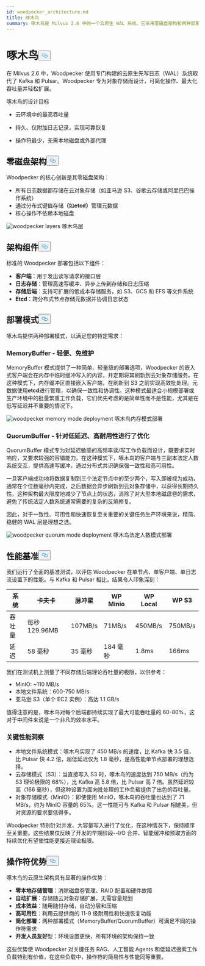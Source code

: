 ```yaml
---
id: woodpecker_architecture.md
title: 啄木鸟
summary: 啄木鸟是 Milvus 2.6 中的一个云原生 WAL 系统。它采用零磁盘架构和两种部署模式，可在对象存储上提供高吞吐量、低操作符开销和无缝可扩展性。
---
```

<h1 id="Woodpecker" class="common-anchor-header">啄木鸟<button data-href="#Woodpecker" class="anchor-icon" translate="no">
      <svg translate="no"
        aria-hidden="true"
        focusable="false"
        height="20"
        version="1.1"
        viewBox="0 0 16 16"
        width="16"
      >
        <path
          fill="#0092E4"
          fill-rule="evenodd"
          d="M4 9h1v1H4c-1.5 0-3-1.69-3-3.5S2.55 3 4 3h4c1.45 0 3 1.69 3 3.5 0 1.41-.91 2.72-2 3.25V8.59c.58-.45 1-1.27 1-2.09C10 5.22 8.98 4 8 4H4c-.98 0-2 1.22-2 2.5S3 9 4 9zm9-3h-1v1h1c1 0 2 1.22 2 2.5S13.98 12 13 12H9c-.98 0-2-1.22-2-2.5 0-.83.42-1.64 1-2.09V6.25c-1.09.53-2 1.84-2 3.25C6 11.31 7.55 13 9 13h4c1.45 0 3-1.69 3-3.5S14.5 6 13 6z"
        ></path>
      </svg>
    </button></h1><p>在 Milvus 2.6 中，Woodpecker 使用专门构建的云原生先写日志（WAL）系统取代了 Kafka 和 Pulsar。Woodpecker 专为对象存储而设计，可简化操作、最大化吞吐量并轻松扩展。</p>
<p>啄木鸟的设计目标</p>
<ul>
<li><p>云环境中的最高吞吐量</p></li>
<li><p>持久、仅附加日志记录，实现可靠恢复</p></li>
<li><p>操作符最少，无需本地磁盘或外部代理</p></li>
</ul>
<h2 id="Zero-disk-architecture" class="common-anchor-header">零磁盘架构<button data-href="#Zero-disk-architecture" class="anchor-icon" translate="no">
      <svg translate="no"
        aria-hidden="true"
        focusable="false"
        height="20"
        version="1.1"
        viewBox="0 0 16 16"
        width="16"
      >
        <path
          fill="#0092E4"
          fill-rule="evenodd"
          d="M4 9h1v1H4c-1.5 0-3-1.69-3-3.5S2.55 3 4 3h4c1.45 0 3 1.69 3 3.5 0 1.41-.91 2.72-2 3.25V8.59c.58-.45 1-1.27 1-2.09C10 5.22 8.98 4 8 4H4c-.98 0-2 1.22-2 2.5S3 9 4 9zm9-3h-1v1h1c1 0 2 1.22 2 2.5S13.98 12 13 12H9c-.98 0-2-1.22-2-2.5 0-.83.42-1.64 1-2.09V6.25c-1.09.53-2 1.84-2 3.25C6 11.31 7.55 13 9 13h4c1.45 0 3-1.69 3-3.5S14.5 6 13 6z"
        ></path>
      </svg>
    </button></h2><p>Woodpecker 的核心创新是其零磁盘架构：</p>
<ul>
<li>所有日志数据都存储在云对象存储（如亚马逊 S3、谷歌云存储或阿里巴巴操作系统）</li>
<li>通过分布式键值存储<strong>（</strong>如<strong>etcd）</strong>管理元数据</li>
<li>核心操作不依赖本地磁盘</li>
</ul>
<p>
  
   <span class="img-wrapper"> <img translate="no" src="/docs/v2.6.x/assets/woodpecker_layers.png" alt="woodpecker layers" class="doc-image" id="woodpecker-layers" />
   </span> <span class="img-wrapper"> <span>啄木鸟层</span> </span></p>
<h2 id="Architecture-components" class="common-anchor-header">架构组件<button data-href="#Architecture-components" class="anchor-icon" translate="no">
      <svg translate="no"
        aria-hidden="true"
        focusable="false"
        height="20"
        version="1.1"
        viewBox="0 0 16 16"
        width="16"
      >
        <path
          fill="#0092E4"
          fill-rule="evenodd"
          d="M4 9h1v1H4c-1.5 0-3-1.69-3-3.5S2.55 3 4 3h4c1.45 0 3 1.69 3 3.5 0 1.41-.91 2.72-2 3.25V8.59c.58-.45 1-1.27 1-2.09C10 5.22 8.98 4 8 4H4c-.98 0-2 1.22-2 2.5S3 9 4 9zm9-3h-1v1h1c1 0 2 1.22 2 2.5S13.98 12 13 12H9c-.98 0-2-1.22-2-2.5 0-.83.42-1.64 1-2.09V6.25c-1.09.53-2 1.84-2 3.25C6 11.31 7.55 13 9 13h4c1.45 0 3-1.69 3-3.5S14.5 6 13 6z"
        ></path>
      </svg>
    </button></h2><p>标准的 Woodpecker 部署包括以下组件：</p>
<ul>
<li><strong>客户端</strong>：用于发出读写请求的接口层</li>
<li><strong>日志存储</strong>：管理高速写缓冲、异步上传到存储和日志压缩</li>
<li><strong>存储后端</strong>：支持可扩展的低成本存储服务，如 S3、GCS 和 EFS 等文件系统</li>
<li><strong>Etcd</strong>：跨分布式节点存储元数据并协调日志状态</li>
</ul>
<h2 id="Deployment-modes" class="common-anchor-header">部署模式<button data-href="#Deployment-modes" class="anchor-icon" translate="no">
      <svg translate="no"
        aria-hidden="true"
        focusable="false"
        height="20"
        version="1.1"
        viewBox="0 0 16 16"
        width="16"
      >
        <path
          fill="#0092E4"
          fill-rule="evenodd"
          d="M4 9h1v1H4c-1.5 0-3-1.69-3-3.5S2.55 3 4 3h4c1.45 0 3 1.69 3 3.5 0 1.41-.91 2.72-2 3.25V8.59c.58-.45 1-1.27 1-2.09C10 5.22 8.98 4 8 4H4c-.98 0-2 1.22-2 2.5S3 9 4 9zm9-3h-1v1h1c1 0 2 1.22 2 2.5S13.98 12 13 12H9c-.98 0-2-1.22-2-2.5 0-.83.42-1.64 1-2.09V6.25c-1.09.53-2 1.84-2 3.25C6 11.31 7.55 13 9 13h4c1.45 0 3-1.69 3-3.5S14.5 6 13 6z"
        ></path>
      </svg>
    </button></h2><p>啄木鸟提供两种部署模式，以满足您的特定需求：</p>
<h3 id="MemoryBuffer---Lightweight-and-maintenance-free" class="common-anchor-header">MemoryBuffer - 轻便、免维护</h3><p>MemoryBuffer 模式提供了一种简单、轻量级的部署选项，Woodpecker 的嵌入式客户端会在内存中临时缓冲写入的内容，并定期将其刷新到云对象存储服务。在这种模式下，内存缓冲区直接嵌入客户端，在刷新到 S3 之前实现高效批处理。元数据使用<strong>etcd</strong>进行管理，以确保一致性和协调性。这种模式最适合小规模部署或生产环境中的批量繁重工作负载，它们优先考虑的是简单性而不是性能，尤其是在低写延迟并不重要的情况下。</p>
<p>
  
   <span class="img-wrapper"> <img translate="no" src="/docs/v2.6.x/assets/woodpecker_memorybuffer_mode_deployment.png" alt="woodpecker memory mode deployment" class="doc-image" id="woodpecker-memory-mode-deployment" />
   </span> <span class="img-wrapper"> <span>啄木鸟内存模式部署</span> </span></p>
<h3 id="QuorumBuffer---Optimized-for-low-latency-high-durability" class="common-anchor-header">QuorumBuffer - 针对低延迟、高耐用性进行了优化</h3><p>QuorumBuffer 模式专为对延迟敏感的高频率读/写工作负载而设计，既要求实时响应，又要求较强的容错能力。在这种模式下，啄木鸟的客户端与三副本法定人数系统交互，提供高速写缓冲，通过分布式共识确保强一致性和高可用性。</p>
<p>一旦客户端成功地将数据复制到三个法定节点中的至少两个，写入即被视为成功，通常在个位数毫秒内完成，之后数据会异步刷新到云对象存储中，以获得长期持久性。这种架构最大限度地减少了节点上的状态，消除了对大型本地磁盘卷的需求，避免了传统法定人数系统通常需要的复杂的反熵修复。</p>
<p>因此，对于一致性、可用性和快速恢复至关重要的关键任务生产环境来说，精简、稳健的 WAL 层是理想之选。</p>
<p>
  
   <span class="img-wrapper"> <img translate="no" src="/docs/v2.6.x/assets/woodpecker_quorumbuffer_mode_deployment.png" alt="woodpecker quorum mode deployment" class="doc-image" id="woodpecker-quorum-mode-deployment" />
   </span> <span class="img-wrapper"> <span>啄木鸟法定人数模式部署</span> </span></p>
<h2 id="Performance-benchmarks" class="common-anchor-header">性能基准<button data-href="#Performance-benchmarks" class="anchor-icon" translate="no">
      <svg translate="no"
        aria-hidden="true"
        focusable="false"
        height="20"
        version="1.1"
        viewBox="0 0 16 16"
        width="16"
      >
        <path
          fill="#0092E4"
          fill-rule="evenodd"
          d="M4 9h1v1H4c-1.5 0-3-1.69-3-3.5S2.55 3 4 3h4c1.45 0 3 1.69 3 3.5 0 1.41-.91 2.72-2 3.25V8.59c.58-.45 1-1.27 1-2.09C10 5.22 8.98 4 8 4H4c-.98 0-2 1.22-2 2.5S3 9 4 9zm9-3h-1v1h1c1 0 2 1.22 2 2.5S13.98 12 13 12H9c-.98 0-2-1.22-2-2.5 0-.83.42-1.64 1-2.09V6.25c-1.09.53-2 1.84-2 3.25C6 11.31 7.55 13 9 13h4c1.45 0 3-1.69 3-3.5S14.5 6 13 6z"
        ></path>
      </svg>
    </button></h2><p>我们运行了全面的基准测试，以评估 Woodpecker 在单节点、单客户端、单日志流设置下的性能。与 Kafka 和 Pulsar 相比，结果令人印象深刻：</p>
<table>
<thead>
<tr><th>系统</th><th>卡夫卡</th><th>脉冲星</th><th>WP Minio</th><th>WP Local</th><th>WP S3</th></tr>
</thead>
<tbody>
<tr><td>吞吐量</td><td>每秒 129.96MB</td><td>107MB/s</td><td>71MB/s</td><td>450MB/s</td><td>750MB/s</td></tr>
<tr><td>延迟</td><td>58 毫秒</td><td>35 毫秒</td><td>184 毫秒</td><td>1.8ms</td><td>166ms</td></tr>
</tbody>
</table>
<p>我们在测试机上测量了不同存储后端理论吞吐量的极限，以供参考：</p>
<ul>
<li>MinIO: ~110 MB/s</li>
<li>本地文件系统：600-750 MB/s</li>
<li>亚马逊 S3（单个 EC2 实例）：高达 1.1 GB/s</li>
</ul>
<p>值得注意的是，啄木鸟对每个后端都持续实现了最大可能吞吐量的 60-80%，这对于中间件来说是一个非凡的效率水平。</p>
<h3 id="Key-performance-insights" class="common-anchor-header">关键性能洞察</h3><ul>
<li>本地文件系统模式：啄木鸟实现了 450 MB/s 的速度，比 Kafka 快 3.5 倍，比 Pulsar 快 4.2 倍，超低延迟仅为 1.8 毫秒，是高性能单节点部署的理想选择。</li>
<li>云存储模式（S3）：当直接写入 S3 时，啄木鸟的速度达到 750 MB/s（约为 S3 理论极限的 68%），比 Kafka 高 5.8 倍，比 Pulsar 高 7 倍。虽然延迟较高（166 毫秒），但这种设置为面向批处理的工作负载提供了出色的吞吐量。</li>
<li>对象存储模式（MinIO）：即使使用 MinIO，啄木鸟的吞吐量也达到了 71 MB/s，约为 MinIO 容量的 65%。这一性能可与 Kafka 和 Pulsar 相媲美，但对资源的要求要低得多。</li>
</ul>
<p>Woodpecker 特别针对并发、大容量写入进行了优化，在这种情况下，保持顺序至关重要。这些结果仅反映了开发的早期阶段--I/O 合并、智能缓冲和预取方面的持续优化有望使性能更接近理论极限。</p>
<h2 id="Operational-benefits" class="common-anchor-header">操作符优势<button data-href="#Operational-benefits" class="anchor-icon" translate="no">
      <svg translate="no"
        aria-hidden="true"
        focusable="false"
        height="20"
        version="1.1"
        viewBox="0 0 16 16"
        width="16"
      >
        <path
          fill="#0092E4"
          fill-rule="evenodd"
          d="M4 9h1v1H4c-1.5 0-3-1.69-3-3.5S2.55 3 4 3h4c1.45 0 3 1.69 3 3.5 0 1.41-.91 2.72-2 3.25V8.59c.58-.45 1-1.27 1-2.09C10 5.22 8.98 4 8 4H4c-.98 0-2 1.22-2 2.5S3 9 4 9zm9-3h-1v1h1c1 0 2 1.22 2 2.5S13.98 12 13 12H9c-.98 0-2-1.22-2-2.5 0-.83.42-1.64 1-2.09V6.25c-1.09.53-2 1.84-2 3.25C6 11.31 7.55 13 9 13h4c1.45 0 3-1.69 3-3.5S14.5 6 13 6z"
        ></path>
      </svg>
    </button></h2><p>啄木鸟的云原生架构具有显著的操作优势：</p>
<ul>
<li><strong>零本地存储管理</strong>：消除磁盘卷管理、RAID 配置和硬件故障</li>
<li><strong>自动扩展</strong>：存储随云对象存储扩展，无需容量规划</li>
<li><strong>成本效益</strong>：随用随付存储，自动分层和压缩</li>
<li><strong>高可用性</strong>：利用云提供商的 11-9 级耐用性和快速恢复功能</li>
<li><strong>简化部署</strong>：两种部署模式（MemoryBuffer/QuorumBuffer）可满足不同的操作符需求</li>
<li><strong>开发人员友好</strong>型：环境设置更快，所有环境的架构保持一致</li>
</ul>
<p>这些优势使 Woodpecker 对关键任务 RAG、人工智能 Agents 和低延迟搜索工作负载特别有价值，在这些负载中，操作符的简易性与性能同等重要。</p>
